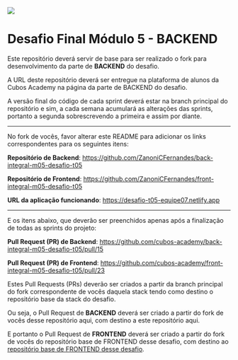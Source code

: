 ![](https://i.imgur.com/xG74tOh.png)

# Desafio Final Módulo 5 - BACKEND

Este repositório deverá servir de base para ser realizado o fork para desenvolvimento da parte de **BACKEND** do desafio.

A URL deste repositório deverá ser entregue na plataforma de alunos da Cubos Academy na página da parte de BACKEND do desafio.

A versão final do código de cada sprint deverá estar na branch principal do repositório e sim, a cada semana acumulará as alterações das sprints, portanto a segunda sobrescrevendo a primeira e assim por diante.

---

No fork de vocês, favor alterar este README para adicionar os links correspondentes para os seguintes itens:

**Repositório de Backend**: https://github.com/ZanoniCFernandes/back-integral-m05-desafio-t05

**Repositório de Frontend**: https://github.com/ZanoniCFernandes/front-integral-m05-desafio-t05

**URL da aplicação funcionando**: https://desafio-t05-equipe07.netlify.app

---

E os itens abaixo, que deverão ser preenchidos apenas após a finalização de todas as sprints do projeto:

**Pull Request (PR) de Backend**: https://github.com/cubos-academy/back-integral-m05-desafio-t05/pull/15

**Pull Request (PR) de Frontend**: https://github.com/cubos-academy/front-integral-m05-desafio-t05/pull/23

Estes Pull Requests (PRs) deverão ser criados a partir da branch principal do fork correspondente de vocês daquela stack tendo como destino o repositório base da stack do desafio.

Ou seja, o Pull Request de **BACKEND** deverá ser criado a partir do fork de vocês desse repositório aqui, com destino a este repositório aqui.

E portanto o Pull Request de **FRONTEND** deverá ser criado a partir do fork de vocês do repositório base de FRONTEND desse desafio, com destino ao [repositório base de FRONTEND desse desafio](https://github.com/cubos-academy/front-integral-m05-desafio-t05).

